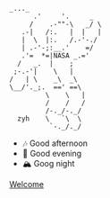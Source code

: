 [//]: # (> A magical documentation site generator.)


```
_..._
      .'     '.     _
     /    .-""-\   _/ \
   .-|   /:.   |  |   |
   |  \  |:.   /.-'-./
   | .-'-;:__.'    =/
   .'=  *=|NASA _.='
  /   _.  |    ;
 ;-.-'|    \   |
/   | \    _\  _\
\__/'._;.  ==' ==\
         \    \   |
         /    /   /
         /-._/-._/
  zyh    \   `\  \
          `-._/._/
```

- 🎶 Good afternoon
- 🏀 Good evening
- 🏔️ Goog night

[Welcome](#docsify)
